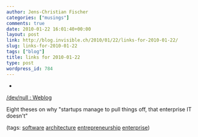 ```yaml
---
author: Jens-Christian Fischer
categories: ["musings"]
comments: true
date: 2010-01-22 16:01:40+00:00
layout: post
link: http://blog.invisible.ch/2010/01/22/links-for-2010-01-22/
slug: links-for-2010-01-22
tags: ["blog"]
title: links for 2010-01-22
type: post
wordpress_id: 784
---
```


  * 
                

[/dev/null : Weblog](http://www.jroller.com/cpurdy/entry/eight_theses)


                

Eight theses on why "startups manage to pull things off, that enterprise IT doesn't"


                

(tags: [software](http://delicious.com/jaycee/software) [architecture](http://delicious.com/jaycee/architecture) [entrepreneurship](http://delicious.com/jaycee/entrepreneurship) [enterprise](http://delicious.com/jaycee/enterprise))


            
